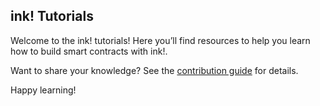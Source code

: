 ## ink! Tutorials

Welcome to the ink! tutorials! Here you’ll find resources to help you learn how to build smart contracts with ink!.

Want to share your knowledge? See the [contribution guide](contribute/README.md) for details.

Happy learning!
